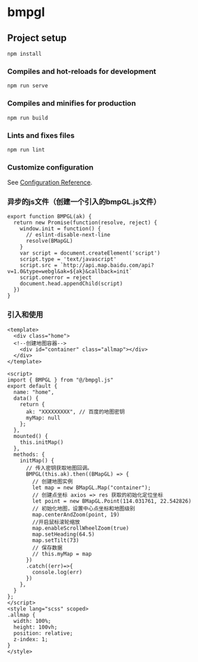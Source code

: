 # bmpgl

## Project setup
```
npm install
```

### Compiles and hot-reloads for development
```
npm run serve
```

### Compiles and minifies for production
```
npm run build
```

### Lints and fixes files
```
npm run lint
```

### Customize configuration
See [Configuration Reference](https://cli.vuejs.org/config/).

### 异步的js文件（创建一个引入的bmpGL.js文件）
```
export function BMPGL(ak) {
  return new Promise(function(resolve, reject) {
    window.init = function() {
      // eslint-disable-next-line
      resolve(BMapGL)
    }
    var script = document.createElement('script')
    script.type = 'text/javascript'
    script.src = `http://api.map.baidu.com/api?v=1.0&type=webgl&ak=${ak}&callback=init`
    script.onerror = reject
    document.head.appendChild(script)
  })
}
```
### 引入和使用

```
<template>
  <div class="home">
  <!--创建地图容器-->
    <div id="container" class="allmap"></div>
  </div>
</template>

<script>
import { BMPGL } from "@/bmpgl.js"
export default {
  name: "home",
  data() {
    return {
      ak: "XXXXXXXXX", // 百度的地图密钥
      myMap: null
    };
  },
  mounted() {
    this.initMap()
  },
  methods: {
    initMap() {
      // 传入密钥获取地图回调。
      BMPGL(this.ak).then((BMapGL) => {
        // 创建地图实例
        let map = new BMapGL.Map("container");
        // 创建点坐标 axios => res 获取的初始化定位坐标
        let point = new BMapGL.Point(114.031761, 22.542826)
        // 初始化地图，设置中心点坐标和地图级别
        map.centerAndZoom(point, 19)
        //开启鼠标滚轮缩放
        map.enableScrollWheelZoom(true)
        map.setHeading(64.5)
        map.setTilt(73)
        // 保存数据
        // this.myMap = map
      })
      .catch((err)=>{
        console.log(err)
      })
    },
  }
};
</script>
<style lang="scss" scoped>
.allmap {
  width: 100%;
  height: 100vh;
  position: relative;
  z-index: 1;
}
</style>

```
